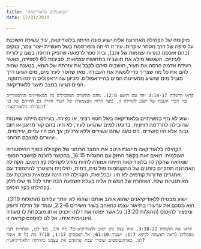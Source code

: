 ```yaml
---
title: 'המאמינים בלאודיקאה'
date: 17/01/2019

---
```


מיקומה של הקהילה האחרונה אליה ישוע  פונה הייתה בלאודיקאה, עיר עשירה השוכנת על סיפה של דרך מסחר עיקרית. עיר זו הייתה מפורסמת בשל תעשיית ייצור צמר, בנקים (בהם אוכסנו כמויות עצומות של זהב), ובית ספר לרפואה שהפיק תרופה בשם קילורית לעיניים. השגשוג מילא את תושביה בתחושת עצמאות. סביבות 60 לספירה, כאשר רעידת אדמה הרסה את העיר, תושביה סירבו לקבל את עזרתה של רומא, בטענה שהיה להם את כל מה שצריך כדי לעשות את העבודה. מאז שחסר לעיר מים, מים הגיעו דרך מוביל מים שהגיע ממעיינות חמים בהייראפוליס. מכיוון שהייראפוליס הייתה רחוקה, המים הגיעו במצב פושר ללאודיקאה. 

`קראו התגלות 3:14-17 יחד עם הושע 12:8. מהם ההקווים המקבילים בין המאפיינים ההיסטוריים ובין דברי השבח של ישוע לקהילה זו. כיצד הרוח העצמאית של העיר חדרה גם לחייהם של בני הקהילה הלאודיקאית?`

ישוע לא נזף במשיחיים בלאודיקאה בשל חטא רציני, או כפירה. בעייתם הייתה שאננות שהובילה לתרדמה רוחנית. בדומה למים שהגיעו לעיר, לא היה בהם קור מרענן או חום גבוה אלא היו פושרים. הם טענו שהם עשירים וללא צרכים; אך הם היו עניים, עירומים, ועיוורים למצבם הרוחני.

הקהילה בלאודיקאה מייצגת היטב את המצב הרוחני של הקהילה בסוף ההיסטוריה העולמית. רואים זאת בקשר  החזק עם התגלות 16:15, בהקשר להכנה למשבר הסופי שמראה שהקהילה בלאודיקאה הייתה אמורה להיות מודל לקהילת קץ הימים. הקהילה האחרונה תתקיים בזמנים של התקוממות פוליטית, דתית, וחילונית ותצטרך להתמודד עם אתגרים שדורות קודמים לא חוו. ובכל זאת, הקהילה הזו הינה עצמאית ונאבקת עם האותנטיות שלה. האזהרה של המשיח אליה בעלת השפעה רבה יותר לכל מי שלו חלק בקהילתו בקץ הימים.

ישוע מבטיח ללאודיקיאנים שהוא אוהב אותם ושהוא לא יוותר עליהם (התגלות 3:19). הוא מסכם את ערעורו בתיאור עצמו כמאהב בשיר השירים 2:2-6, עומד על הדלת ודופק ומפציר להיכנס (התגלות 3:20). כל אשר יפתח את דלתו ויכניס אותו מובטחת לו סעודה אינטימית איתו. אל לנו לפספס קריאה זו.

`קראו את התגלות 3:18-22. איזו עצה נתן ישוע ללאודיקיאנים? מה זהב, בגד לבן, וקלורית לעין מסמלים (ראה ראשונה לכיפא 1:7; ישעיה 61:10; אל האפסים 1:17, 18)? מה כל זה אומר לנו, כאדוונטיסטים שומרי שבת שרואים את עצמנו כקהילה הלאודיקיאנית?`